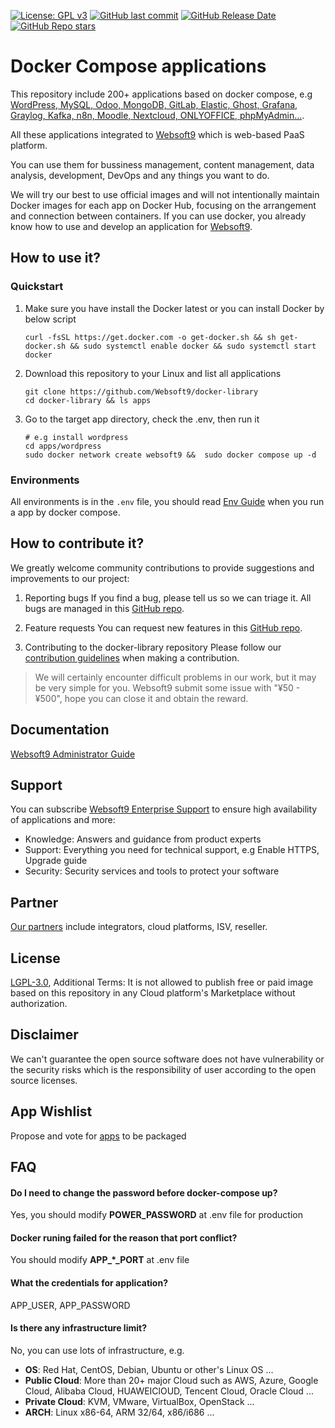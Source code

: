 [![License: GPL v3](https://img.shields.io/badge/License-GPL%20v3-blue.svg)](http://www.gnu.org/licenses/gpl-3.0)
[![GitHub last commit](https://img.shields.io/github/last-commit/Websoft9/docker-library)](https://github.com/Websoft9/docker-library)
[![GitHub Release Date](https://img.shields.io/github/release-date/Websoft9/docker-library)](https://github.com/Websoft9/docker-library)
[![GitHub Repo stars](https://img.shields.io/github/stars/Websoft9/docker-library?style=social)](https://github.com/Websoft9/docker-library)

# Docker Compose applications

This repository include 200+ applications based on docker compose, e.g [WordPress, MySQL, Odoo, MongoDB, GitLab, Elastic, Ghost, Grafana, Graylog, Kafka, n8n, Moodle, Nextcloud, ONLYOFFICE, phpMyAdmin...](https://github.com/Websoft9/docker-library/tree/main/apps).

All these applications integrated to [Websoft9](https://github.com/Websoft9/websoft9) which is web-based PaaS platform.

You can use them for bussiness management, content management, data analysis, development, DevOps and any things you want to do.

We will try our best to use official images and will not intentionally maintain Docker images for each app on Docker Hub, focusing on the arrangement and connection between containers. If you can use docker, you already know how to use and develop an application for [Websoft9](https://www.websoft9.com).

## How to use it?

### Quickstart

1. Make sure you have install the Docker latest or you can install Docker by below script

   ```
   curl -fsSL https://get.docker.com -o get-docker.sh && sh get-docker.sh && sudo systemctl enable docker && sudo systemctl start docker
   ```

2. Download this repository to your Linux and list all applications

   ```
   git clone https://github.com/Websoft9/docker-library
   cd docker-library && ls apps
   ```

3. Go to the target app directory, check the .env, then run it

   ```
   # e.g install wordpress
   cd apps/wordpress
   sudo docker network create websoft9 &&  sudo docker compose up -d
   ```

### Environments

All environments is in the `.env` file, you should read [Env Guide](https://github.com/Websoft9/docker-library/blob/main/docs/develop.md#environment-variables) when you run a app by docker compose.

## How to contribute it?

We greatly welcome community contributions to provide suggestions and improvements to our project:

1. Reporting bugs
   If you find a bug, please tell us so we can triage it. All bugs are managed in this [GitHub repo](https://github.com/Websoft9/docker-library/issues/new/choose).

2. Feature requests
   You can request new features in this [GitHub repo](https://github.com/Websoft9/docker-library/issues/new?assignees=&labels=enhancement&projects=&template=feature_request.md&title=enhancement+title+for+%5Bappname%5D).

3. Contributing to the docker-library repository
   Please follow our [contribution guidelines](CONTRIBUTING.md) when making a contribution.

> We will certainly encounter difficult problems in our work, but it may be very simple for you. Websoft9 submit some issue with "¥50 - ¥500", hope you can close it and obtain the reward.

## Documentation

[Websoft9 Administrator Guide](https://support.websoft9.com/docs)

## Support

You can subscribe [Websoft9 Enterprise Support](https://www.websoft9.com/apps) to ensure high availability of applications and more:

- Knowledge: Answers and guidance from product experts
- Support: Everything you need for technical support, e.g Enable HTTPS, Upgrade guide
- Security: Security services and tools to protect your software

## Partner

[Our partners](https://support.websoft9.com/en/docs/partner) include integrators, cloud platforms, ISV, reseller.

## License

[LGPL-3.0](LICENSE.md), Additional Terms: It is not allowed to publish free or paid image based on this repository in any Cloud platform's Marketplace without authorization.

## Disclaimer

We can't guarantee the open source software does not have vulnerability or the security risks which is the responsibility of user according to the open source licenses.

## App Wishlist

Propose and vote for [apps](wishlist.md) to be packaged

## FAQ

#### Do I need to change the password before docker-compose up?

Yes, you should modify **POWER_PASSWORD** at .env file for production

#### Docker runing failed for the reason that port conflict?

You should modify **APP\_\*\_PORT** at .env file

#### What the credentials for application?

APP_USER, APP_PASSWORD

#### Is there any infrastructure limit?

No, you can use lots of infrastructure, e.g.

- **OS**: Red Hat, CentOS, Debian, Ubuntu or other's Linux OS ...
- **Public Cloud**: More than 20+ major Cloud such as AWS, Azure, Google Cloud, Alibaba Cloud, HUAWEIClOUD, Tencent Cloud, Oracle Cloud ...
- **Private Cloud**: KVM, VMware, VirtualBox, OpenStack ...
- **ARCH**: Linux x86-64, ARM 32/64, x86/i686 ...
